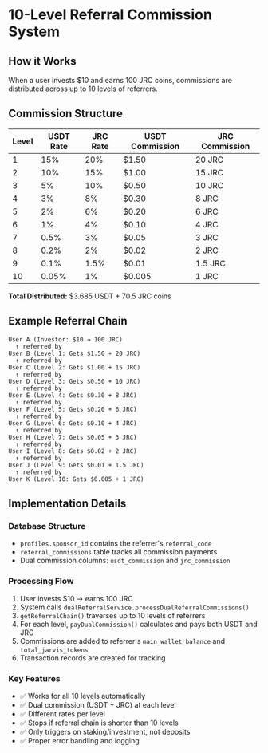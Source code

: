 # 10-Level Referral Commission System

## How it Works

When a user invests $10 and earns 100 JRC coins, commissions are distributed across up to 10 levels of referrers.

## Commission Structure

| Level | USDT Rate | JRC Rate | USDT Commission | JRC Commission |
|-------|-----------|----------|-----------------|----------------|
| 1     | 15%       | 20%      | $1.50          | 20 JRC         |
| 2     | 10%       | 15%      | $1.00          | 15 JRC         |
| 3     | 5%        | 10%      | $0.50          | 10 JRC         |
| 4     | 3%        | 8%       | $0.30          | 8 JRC          |
| 5     | 2%        | 6%       | $0.20          | 6 JRC          |
| 6     | 1%        | 4%       | $0.10          | 4 JRC          |
| 7     | 0.5%      | 3%       | $0.05          | 3 JRC          |
| 8     | 0.2%      | 2%       | $0.02          | 2 JRC          |
| 9     | 0.1%      | 1.5%     | $0.01          | 1.5 JRC        |
| 10    | 0.05%     | 1%       | $0.005         | 1 JRC          |

**Total Distributed:** $3.685 USDT + 70.5 JRC coins

## Example Referral Chain

```
User A (Investor: $10 → 100 JRC)
  ↑ referred by
User B (Level 1: Gets $1.50 + 20 JRC)
  ↑ referred by  
User C (Level 2: Gets $1.00 + 15 JRC)
  ↑ referred by
User D (Level 3: Gets $0.50 + 10 JRC)
  ↑ referred by
User E (Level 4: Gets $0.30 + 8 JRC)
  ↑ referred by
User F (Level 5: Gets $0.20 + 6 JRC)
  ↑ referred by
User G (Level 6: Gets $0.10 + 4 JRC)
  ↑ referred by
User H (Level 7: Gets $0.05 + 3 JRC)
  ↑ referred by
User I (Level 8: Gets $0.02 + 2 JRC)
  ↑ referred by
User J (Level 9: Gets $0.01 + 1.5 JRC)
  ↑ referred by
User K (Level 10: Gets $0.005 + 1 JRC)
```

## Implementation Details

### Database Structure
- `profiles.sponsor_id` contains the referrer's `referral_code`
- `referral_commissions` table tracks all commission payments
- Dual commission columns: `usdt_commission` and `jrc_commission`

### Processing Flow
1. User invests $10 → earns 100 JRC
2. System calls `dualReferralService.processDualReferralCommissions()`
3. `getReferralChain()` traverses up to 10 levels of referrers
4. For each level, `payDualCommission()` calculates and pays both USDT and JRC
5. Commissions are added to referrer's `main_wallet_balance` and `total_jarvis_tokens`
6. Transaction records are created for tracking

### Key Features
- ✅ Works for all 10 levels automatically
- ✅ Dual commission (USDT + JRC) at each level
- ✅ Different rates per level
- ✅ Stops if referral chain is shorter than 10 levels
- ✅ Only triggers on staking/investment, not deposits
- ✅ Proper error handling and logging
